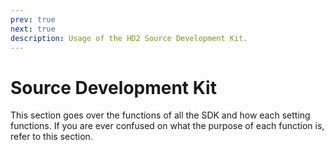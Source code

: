 ```yaml
---
prev: true
next: true
description: Usage of the HD2 Source Development Kit.
---
```


# Source Development Kit

This section goes over the functions of all the SDK and how each setting functions. If you are ever confused on what the purpose of each function is, refer to this section.